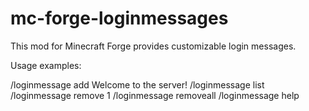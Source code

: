 # mc-forge-loginmessages

This mod for Minecraft Forge provides customizable login messages.

Usage examples:

/loginmessage add Welcome to the server!
/loginmessage list
/loginmessage remove 1
/loginmessage removeall
/loginmessage help

